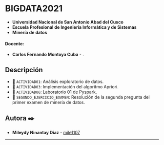 # BIGDATA2021
- **Universidad Nacional de San Antonio Abad del Cusco**
- **Escuela Profesional de Ingeniería Informática y de Sistemas**
- **Minería de datos**

#### Docente:
- **Carlos Fernando Montoya Cuba** - []().

## Descripción 

- 📁 `ACTIVIDAD01`: Análisis exploratorio de datos.
- 📁 `ACTIVIDAD03`: Implementación del algoritmo Apriori.
- 📁 `ACTIVIDAD06`: Laboratorio 01 de Pyspark.
- 📁 `SEGUNDO_EJERCICIO_EXAMEN`: Resolución de la segunda pregunta del primer examen de minería de datos.

## Autora ✒️
* **Mileydy Ninantay Diaz** - [mile1107](https://github.com/mile1107)
---